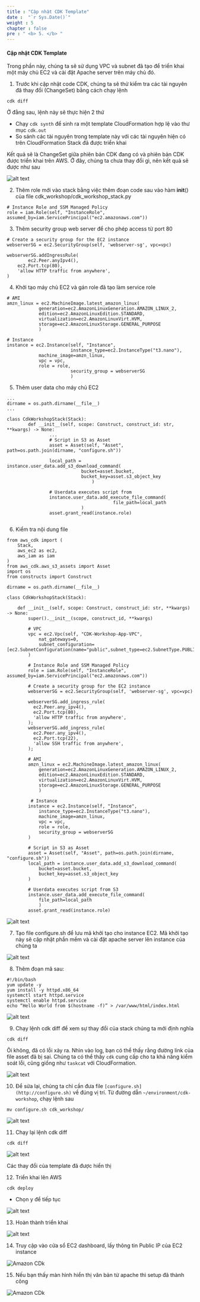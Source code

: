 ```yaml
---
title : "Cập nhật CDK Template"
date :  "`r Sys.Date()`" 
weight : 5
chapter : false
pre : " <b> 5. </b> "
--- 
```


#### Cập nhật CDK Template

Trong phần này, chúng ta sẽ sử dụng VPC và subnet đã tạo để triển khai một máy chủ EC2 và cài đặt Apache server trên máy chủ đó.

1. Trước khi cập nhật code CDK, chúng ta sẽ thử kiểm tra các tài nguyên đã thay đổi (ChangeSet) bằng cách chạy lệnh

```
cdk diff
```

Ở đằng sau, lệnh này sẽ thực hiện 2 thứ

- Chạy `cdk synth` để sinh ra một template CloudFormation hợp lệ vào thư mục `cdk.out`
- So sánh các tài nguyên trong template này với các tài nguyên hiện có trên CloudFormation Stack đã được triển khai

Kết quả sẽ là ChangeSet giữa phiên bản CDK đang có và phiên bản CDK được triển khai trên AWS. Ở đây, chúng ta chưa thay đổi gì, nên kết quả sẽ được như sau

![alt text](image.png)

2. Thêm role mới vào stack bằng việc thêm đoạn code sau vào hàm __init__() của file cdk_workshop/cdk_workshop_stack.py

```
# Instance Role and SSM Managed Policy
role = iam.Role(self, "InstanceRole", assumed_by=iam.ServicePrincipal("ec2.amazonaws.com"))
```

3. Thêm security group web server để cho phép access từ port 80


```
# Create a security group for the EC2 instance
webserverSG = ec2.SecurityGroup(self, 'webserver-sg', vpc=vpc)
    
webserverSG.addIngressRule(
		ec2.Peer.anyIpv4(),
    ec2.Port.tcp(80),
    'allow HTTP traffic from anywhere',
)
```

4. Khởi tạo máy chủ EC2 và gán role đã tạo làm service role

```
# AMI
amzn_linux = ec2.MachineImage.latest_amazon_linux(
            generation=ec2.AmazonLinuxGeneration.AMAZON_LINUX_2,
            edition=ec2.AmazonLinuxEdition.STANDARD,
            virtualization=ec2.AmazonLinuxVirt.HVM,
            storage=ec2.AmazonLinuxStorage.GENERAL_PURPOSE
            )

# Instance
instance = ec2.Instance(self, "Instance",
						instance_type=ec2.InstanceType("t3.nano"),
            machine_image=amzn_linux,
            vpc = vpc,
            role = role,
						security_group = webserverSG
						)
```


5. Thêm user data cho máy chủ EC2


```
...
dirname = os.path.dirname(__file__)
...

class CdkWorkshopStack(Stack):
		def __init__(self, scope: Construct, construct_id: str, **kwargs) -> None:
				...
				# Script in S3 as Asset
				asset = Asset(self, "Asset", path=os.path.join(dirname, "configure.sh"))
				
				local_path = instance.user_data.add_s3_download_command(
				            bucket=asset.bucket,
				            bucket_key=asset.s3_object_key
						        )
				
				# Userdata executes script from 
				instance.user_data.add_execute_file_command(
										file_path=local_path
				            )
				asset.grant_read(instance.role)
			
```

6. Kiểm tra nội dung file


```
from aws_cdk import (
    Stack,
    aws_ec2 as ec2,
    aws_iam as iam
)
from aws_cdk.aws_s3_assets import Asset
import os
from constructs import Construct

dirname = os.path.dirname(__file__)

class CdkWorkshopStack(Stack):

    def __init__(self, scope: Construct, construct_id: str, **kwargs) -> None:
        super().__init__(scope, construct_id, **kwargs)
        
        # VPC
        vpc = ec2.Vpc(self, "CDK-Workshop-App-VPC",
            nat_gateways=0,
            subnet_configuration=[ec2.SubnetConfiguration(name="public",subnet_type=ec2.SubnetType.PUBLIC)]
        )
        
        # Instance Role and SSM Managed Policy
        role = iam.Role(self, "InstanceRole", assumed_by=iam.ServicePrincipal("ec2.amazonaws.com"))
        
        # Create a security group for the EC2 instance
        webserverSG = ec2.SecurityGroup(self, 'webserver-sg', vpc=vpc)
    
        webserverSG.add_ingress_rule(
          ec2.Peer.any_ipv4(),
          ec2.Port.tcp(80),
          'allow HTTP traffic from anywhere',
        );
        webserverSG.add_ingress_rule(
          ec2.Peer.any_ipv4(),
          ec2.Port.tcp(22),
          'allow SSH traffic from anywhere',
        );
        
        # AMI
        amzn_linux = ec2.MachineImage.latest_amazon_linux(
            generation=ec2.AmazonLinuxGeneration.AMAZON_LINUX_2,
            edition=ec2.AmazonLinuxEdition.STANDARD,
            virtualization=ec2.AmazonLinuxVirt.HVM,
            storage=ec2.AmazonLinuxStorage.GENERAL_PURPOSE
            )
        
         # Instance
        instance = ec2.Instance(self, "Instance",
            instance_type=ec2.InstanceType("t3.nano"),
            machine_image=amzn_linux,
            vpc = vpc,
            role = role,
            security_group = webserverSG
        )
            
        # Script in S3 as Asset
        asset = Asset(self, "Asset", path=os.path.join(dirname, "configure.sh"))
        local_path = instance.user_data.add_s3_download_command(
            bucket=asset.bucket,
            bucket_key=asset.s3_object_key
        )

        # Userdata executes script from S3
        instance.user_data.add_execute_file_command(
            file_path=local_path
            )
        asset.grant_read(instance.role)
```
![alt text](image-1.png)


7. Tạo file configure.sh để lưu mã khởi tạo cho instance EC2. Mã khởi tạo này sẽ cập nhật phần mềm và cài đặt apache server lên instance của chúng ta

![alt text](image-3.png)


8. Thêm đoạn mã sau:


```
#!/bin/bash
yum update -y
yum install -y httpd.x86_64
systemctl start httpd.service
systemctl enable httpd.service
echo “Hello World from $(hostname -f)” > /var/www/html/index.html
```

![alt text](image-2.png)

9. Chạy lệnh cdk diff để xem sự thay đổi của stack chúng ta mới định nghĩa

```
cdk diff 
```

Ôi không, đã có lỗi xảy ra. Nhìn vào log, bạn có thể thấy rằng đường link của file asset đã bị sai. Chúng ta có thể thấy `cdk` cung cấp cho ta khả năng kiểm soát lỗi, cũng giống như `taskcat` với CloudFormation.

![alt text](image-4.png)


10. Để sửa lại, chúng ta chỉ cần đưa file `[configure.sh](http://configure.sh)` về đúng vị trí. Từ đường dẫn `~/environment/cdk-workshop`, chạy lệnh sau

```
mv configure.sh cdk_workshop/
```

![alt text](image-5.png)

11. Chạy lại lệnh cdk diff 

```
cdk diff
```

![alt text](image-6.png)

Các thay đổi của template đã được hiển thị

12. Triển khai lên AWS

```
cdk deploy
```

- Chọn y để tiếp tục

![alt text](image-7.png)

13. Hoàn thành triển khai

![alt text](image-8.png)

14.  Truy cập vào cửa sổ EC2 dashboard, lấy thông tin Public IP của EC2 instance


![Amazon CDk](/images/4/00010.png?featherlight=false&width=90pc)


15. Nếu bạn thấy màn hình hiển thị văn bản từ apache thì setup đã thành công

![Amazon CDk](/images/4/00011.png?featherlight=false&width=90pc)


